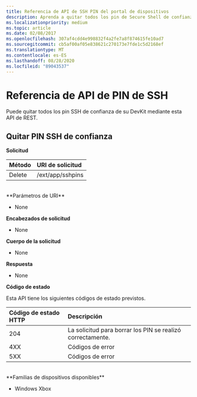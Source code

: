 ```yaml
---
title: Referencia de API de SSH PIN del portal de dispositivos
description: Aprenda a quitar todos los pin de Secure Shell de confianza (SSH) mediante programación con la API de REST de/ext/App/sshpins Xbox Device portal.
ms.localizationpriority: medium
ms.topic: article
ms.date: 02/08/2017
ms.openlocfilehash: 307af4cdd4e998832f4a2fe7a8f874615fe10ad7
ms.sourcegitcommit: cb5af00af05e838621c270173e7fde1c5d2168ef
ms.translationtype: MT
ms.contentlocale: es-ES
ms.lasthandoff: 08/28/2020
ms.locfileid: "89043537"
---
```

# <a name="ssh-pins-api-reference"></a>Referencia de API de PIN de SSH
Puede quitar todos los pin SSH de confianza de su DevKit mediante esta API de REST.

## <a name="remove-trusted-ssh-pins"></a>Quitar PIN SSH de confianza

**Solicitud**

Método      | URI de solicitud
:------     | :-----
Delete | /ext/app/sshpins
<br />
**Parámetros de URI**

- None

**Encabezados de solicitud**

- None

**Cuerpo de la solicitud**   

- None

**Respuesta**   

- None 

**Código de estado**

Esta API tiene los siguientes códigos de estado previstos.

Código de estado HTTP      | Descripción
:------     | :-----
204 | La solicitud para borrar los PIN se realizó correctamente.
4XX | Códigos de error
5XX | Códigos de error

<br />
**Familias de dispositivos disponibles**

* Windows Xbox

